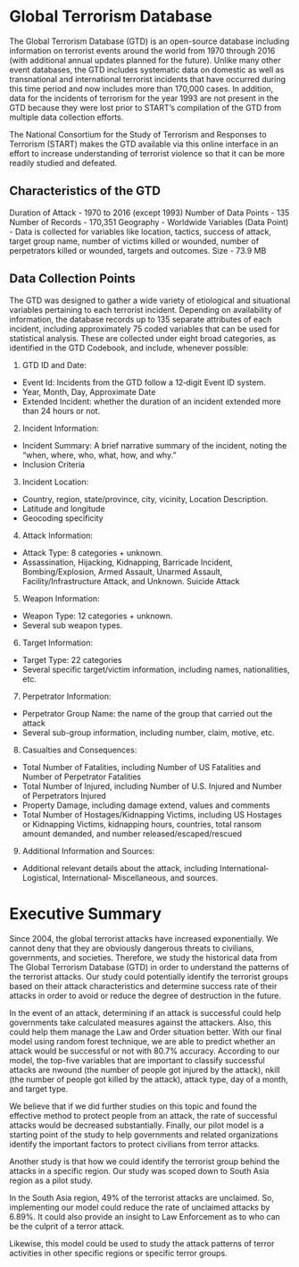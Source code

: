 # Global Terrorism Database

The Global Terrorism Database (GTD) is an open-source database including information on terrorist events around the world from 1970 
through 2016 (with additional annual updates planned for the future). Unlike many other event databases, the GTD includes systematic 
data on domestic as well as transnational and international terrorist incidents that have occurred during this time period and now
includes more than 170,000 cases. In addition, data for the incidents of terrorism for the year 1993 are not present in the GTD because 
they were lost prior to START’s compilation of the GTD from multiple data collection efforts.

The National Consortium for the Study of Terrorism and Responses to Terrorism (START) makes the GTD available via this online interface
in an effort to increase understanding of terrorist violence so that it can be more readily studied and defeated.

## Characteristics of the GTD
Duration of Attack     - 1970 to 2016 (except 1993)
Number of Data Points  - 135
Number of Records      - 170,351
Geography              - Worldwide
Variables (Data Point) - Data is collected for variables like location, tactics, success of attack, target group name, number of victims 
                         killed or wounded, number of perpetrators killed or wounded, targets and outcomes.
Size                   - 73.9 MB

## Data Collection Points
The GTD was designed to gather a wide variety of etiological and situational variables pertaining to each terrorist incident. 
Depending on availability of information, the database records up to 135 separate attributes of each incident, including approximately 
75 coded variables that can be used for statistical analysis. These are collected under eight broad categories, as identified in the GTD
Codebook, and include, whenever possible:

1) GTD ID and Date:
- Event Id: Incidents from the GTD follow a 12‐digit Event ID system.
- Year, Month, Day, Approximate Date
- Extended Incident: whether the duration of an incident extended more than 24 hours or not.

2) Incident Information:
- Incident Summary: A brief narrative summary of the incident, noting the “when, where, who, what, how, and why.”
- Inclusion Criteria

3) Incident Location:
- Country, region, state/province, city, vicinity, Location Description.
- Latitude and longitude
- Geocoding specificity

4) Attack Information:
- Attack Type: 8 categories + unknown.
- Assassination, Hijacking, Kidnapping, Barricade Incident, Bombing/Explosion, Armed Assault, Unarmed Assault, Facility/Infrastructure Attack, and Unknown.
  Suicide Attack

5) Weapon Information:
- Weapon Type: 12 categories + unknown.
- Several sub weapon types.

6) Target Information:
- Target Type: 22 categories
- Several specific target/victim information, including names, nationalities, etc.

7) Perpetrator Information:
- Perpetrator Group Name: the name of the group that carried out the attack
- Several sub-group information, including number, claim, motive, etc.

8) Casualties and Consequences:
- Total Number of Fatalities, including Number of US Fatalities and Number of Perpetrator Fatalities
- Total Number of Injured, including Number of U.S. Injured and Number of Perpetrators Injured
- Property Damage, including damage extend, values and comments
- Total Number of Hostages/Kidnapping Victims, including US Hostages or Kidnapping Victims, kidnapping hours, countries, total ransom amount demanded, and number released/escaped/rescued

9) Additional Information and Sources:
- Additional relevant details about the attack, including International‐ Logistical, International‐ Miscellaneous, and sources.

# Executive Summary

Since 2004, the global terrorist attacks have increased exponentially. 
We cannot deny that they are obviously dangerous threats to civilians, governments, and societies. Therefore, we study the historical data from The Global Terrorism Database (GTD) in order to understand the patterns of the terrorist attacks. 
Our study could potentially identify the terrorist groups based on their attack characteristics and determine success rate of their attacks in order to avoid or reduce the degree of destruction in the future.

In the event of an attack, determining if an attack is successful could help governments take calculated measures against the attackers.
Also, this could help them manage the Law and Order situation better. With our final model using random forest technique, we are able to 
predict whether an attack would be successful or not with 80.7% accuracy. 
According to our model, the top-five variables that are important to classify successful attacks are nwound (the number of people got injured by the attack), nkill (the number of people got killed by the attack), attack type, day of a month, and target type. 

We believe that if we did further studies on this topic and found the effective method to protect people from an attack, the rate of successful attacks would be decreased substantially. Finally, our pilot model is a starting point of the study to help governments and related organizations identify the important factors to protect civilians from terror attacks.

Another study is that how we could identify the terrorist group behind the attacks in a specific region. Our study was scoped down to South Asia
region as a pilot study. 

In the South Asia region, 49% of the terrorist attacks are unclaimed. So, implementing our model could reduce the rate of unclaimed attacks by 6.89%. It could also provide an insight to Law Enforcement as to who can be the culprit of a terror attack. 

Likewise, this model could be used to study the attack patterns of terror activities in other specific regions or specific terror groups.
